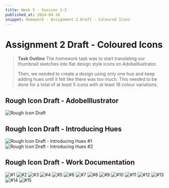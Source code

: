 ```yaml
---
title: Week 5 - Session 1-2
published_at: 2024-04-16
snippet: Homework - Assignment 2 Draft - Coloured Icons
---
```

# Assignment 2 Draft - Coloured Icons
> **Task Outline**
> The homework task was to start translating our thumbnail sketches into flat design style icons on AdobeIllustrator.
>
> Then, we needed to create a design using only one hue and keep adding hues until it felt like there was too much. This needed to be done for a total of at least 5 icons with at least 16 colour variations.

## Rough Icon Draft - AdobeIllustrator
![Rough Icon Draft](/W05/DRAFT_ICON.jpg)

## Rough Icon Draft - Introducing Hues
![Rough Icon Draft - Introducing Hues #1](/W05/DRAFT_HUE1.jpg)
![Rough Icon Draft - Introducing Hues #2](/W05/DRAFT_HUE2.jpg)

## Rough Icon Draft - Work Documentation
![#1](/W05/1_1draft2.png)
![#2](/W05/1_1draft3.png)
![#3](/W05/1_1draft4.png)
![#4](/W05/1_1draft5.png)
![#5](/W05/1_2draft1.png)
![#6](/W05/1_2draft4.png)
![#7](/W05/1_2draft5.png)
![#8](/W05/1_2draft6.png)
![#9](/W05/1_2draft7.png)
![#10](/W05/1_2draft8.png)
![#11](/W05/1_2draft9.png)
![#12](/W05/1_3draft1.png)
![#13](/W05/1_3draft2.png)
![#14](/W05/1_3draft3.png)
![#15](/W05/1_3draft4.png)